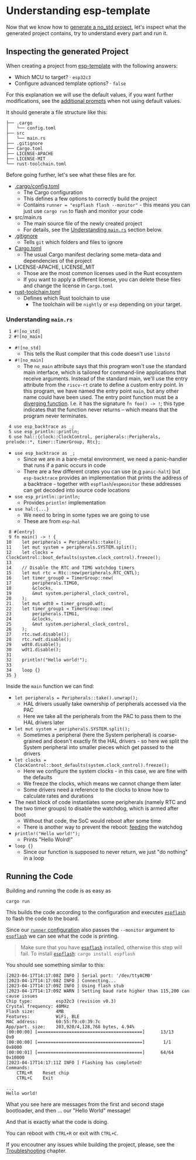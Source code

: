 # Understanding esp-template

Now that we know how to [generate a no_std project], let's inspect what the generated
project contains, try to understand every part and run it.

## Inspecting the generated Project

When creating a project from [esp-template] with the following answers:
-  Which MCU to target? · `esp32c3`
- Configure advanced template options? · `false`

For this explanation we will use the default values, if you want further modifications, see the [additional prompts] when not using default values.


It should generate a file structure like this:

```text
├── .cargo
│   └── config.toml
├── src
│   └── main.rs
├── .gitignore
├── Cargo.toml
├── LICENSE-APACHE
├── LICENSE-MIT
└── rust-toolchain.toml
```

Before going further, let's see what these files are for.

- [.cargo/config.toml]
    - The Cargo configuration
    - This defines a few options to correctly build the project
    - Contains `runner = "espflash flash --monitor"` - this means you can just use `cargo run` to flash and monitor your code
- src/main.rs
    - The main source file of the newly created project
    - For details, see the [Understanding `main.rs`] section below.
- [.gitignore]
    - Tells `git` which folders and files to ignore
- [Cargo.toml]
    - The usual Cargo manifest declaring some meta-data and dependencies of the project
- LICENSE-APACHE, LICENSE_MIT
    - Those are the most common licenses used in the Rust ecosystem
    - If you want to apply a different license, you can delete these files and change the license in `Cargo.toml`
- [rust-toolchain.toml]
    - Defines which Rust toolchain to use
      - The toolchain will be `nightly` or `esp` depending on your target.

### Understanding `main.rs`

```rust,ignore
 1 #![no_std]
 2 #![no_main]
 ```

- `#![no_std]`
  - This tells the Rust compiler that this code doesn't use `libstd`
- `#![no_main]`
  - The `no_main` attribute says that this program won't use the standard main interface, which is tailored for command-line applications that receive arguments. Instead of the standard main, we'll use the entry attribute from the `riscv-rt` crate to define a custom entry point. In this program, we have named the entry point `main`, but any other name could have been used. The entry point function must be a [diverging function]. I.e. it has the signature `fn foo() -> !`; this type indicates that the function never returns – which means that the program never terminates.

```rust,ignore
 4 use esp_backtrace as _;
 5 use esp_println::println;
 6 use hal::{clock::ClockControl, peripherals::Peripherals, prelude::*, timer::TimerGroup, Rtc};
```
- `use esp_backtrace as _;`
  - Since we are in a bare-metal environment, we need a panic-handler that runs if a panic occurs in code
  - There are a few different crates you can use (e.g `panic-halt`) but `esp-backtrace` provides an implementation that prints the address of a backtrace - together with `espflash`/`espmonitor` these addresses can get decoded into source code locations
- `use esp_println::println;`
  - Provides `println!` implementation
- `use hal:{...}`
  - We need to bring in some types we are going to use
  - These are from `esp-hal`

```rust,ignore
 8 #[entry]
 9 fn main() -> ! {
10    let peripherals = Peripherals::take();
11    let mut system = peripherals.SYSTEM.split();
12    let clocks = ClockControl::boot_defaults(system.clock_control).freeze();
13
14    // Disable the RTC and TIMG watchdog timers
15    let mut rtc = Rtc::new(peripherals.RTC_CNTL);
16    let timer_group0 = TimerGroup::new(
17        peripherals.TIMG0,
18        &clocks,
19        &mut system.peripheral_clock_control,
20    );
21    let mut wdt0 = timer_group0.wdt;
22    let timer_group1 = TimerGroup::new(
23        peripherals.TIMG1,
24        &clocks,
25        &mut system.peripheral_clock_control,
26    );
27    rtc.swd.disable();
28    rtc.rwdt.disable();
29    wdt0.disable();
30    wdt1.disable();
31
32    println!("Hello world!");
33
34    loop {}
35 }
```
Inside the `main` function we can find:
- `let peripherals = Peripherals::take().unwrap();`
  - HAL drivers usually take ownership of peripherals accessed via the PAC
  - Here we take all the peripherals from the PAC to pass them to the HAL drivers later
- `let mut system = peripherals.SYSTEM.split();`
  - Sometimes a peripheral (here the System peripheral) is coarse-grained and doesn't exactly fit the HAL drivers - so here we split the System peripheral into smaller pieces which get passed to the drivers
- `let clocks = ClockControl::boot_defaults(system.clock_control).freeze();`
  - Here we configure the system clocks - in this case, we are fine with the defaults
  - We freeze the clocks, which means we cannot change them later
  - Some drivers need a reference to the clocks to know how to calculate rates and durations
- The next block of code instantiates some peripherals (namely RTC and the two timer groups) to disable the watchdog, which is armed after boot
  - Without that code, the SoC would reboot after some time
  - There is another way to prevent the reboot: [feeding](https://docs.rs/esp32c3-hal/0.10.0/esp32c3_hal/prelude/trait._embedded_hal_watchdog_Watchdog.html#tymethod.feed) the watchdog
- `println!("Hello world!");`
  - Prints "Hello Wolrd!"
- `loop {}`
  - Since our function is supposed to never return, we just "do nothing" in a loop

## Running the Code

Building and running the code is as easy as

```shell
cargo run
```

This builds the code according to the configuration and executes [`espflash`] to flash the code to the board.

Since our [`runner` configuration] also passes the `--monitor` argument to [`espflash`] we can see what the code is printing.

> Make sure that you have [`espflash`] installed, otherwise this step will fail. To install [`espflash`]:
> `cargo install espflash`

You should see something similar to this:
```text
[2023-04-17T14:17:08Z INFO ] Serial port: '/dev/ttyACM0'
[2023-04-17T14:17:08Z INFO ] Connecting...
[2023-04-17T14:17:09Z INFO ] Using flash stub
[2023-04-17T14:17:09Z WARN ] Setting baud rate higher than 115,200 can cause issues
Chip type:         esp32c3 (revision v0.3)
Crystal frequency: 40MHz
Flash size:        4MB
Features:          WiFi, BLE
MAC address:       60:55:f9:c0:39:7c
App/part. size:    203,920/4,128,768 bytes, 4.94%
[00:00:00] [========================================]      13/13      0x0
[00:00:00] [========================================]       1/1       0x8000
[00:00:01] [========================================]      64/64      0x10000                                                                                                                    [2023-04-17T14:17:11Z INFO ] Flashing has completed!
Commands:
    CTRL+R    Reset chip
    CTRL+C    Exit

...
Hello world!
```

What you see here are messages from the first and second stage bootloader, and then ... our "Hello World" message!

And that is exactly what the code is doing.

You can reboot with `CTRL+R` or exit with `CTRL+C`.

If you encoutner any issues while building the project, please, see the [Troubleshooting][troubleshooting] chapter.

[additional prompts]: https://github.com/esp-rs/esp-template#esp-template
[Understanding `main.rs`]: #understanding-mainrs
[generate a no_std project]: ./index.md
[esp-template]: https://github.com/esp-rs/esp-template
[.gitignore]: https://git-scm.com/docs/gitignore
[Cargo.toml]: https://doc.rust-lang.org/cargo/reference/manifest.html
[rust-toolchain.toml]: https://rust-lang.github.io/rustup/overrides.html#the-toolchain-file
[.cargo/config.toml]: https://doc.rust-lang.org/cargo/reference/config.html
[`espflash`]: https://github.com/esp-rs/espflash/tree/main/espflash
[`runner` configuration]: https://doc.rust-lang.org/cargo/reference/config.html#targettriplerunner
[diverging function]: https://doc.rust-lang.org/beta/rust-by-example/fn/diverging.html
[troubleshooting]: ../../misc/troubleshooting.md
